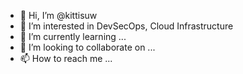 - 👋 Hi, I’m @kittisuw
- 👀 I’m interested in DevSecOps, Cloud Infrastructure
- 🌱 I’m currently learning ...
- 💞️ I’m looking to collaborate on ...
- 📫 How to reach me ...

<!---
kittisuw/kittisuw is a ✨ special ✨ repository because its `README.md` (this file) appears on your GitHub profile.
You can click the Preview link to take a look at your changes.
--->
